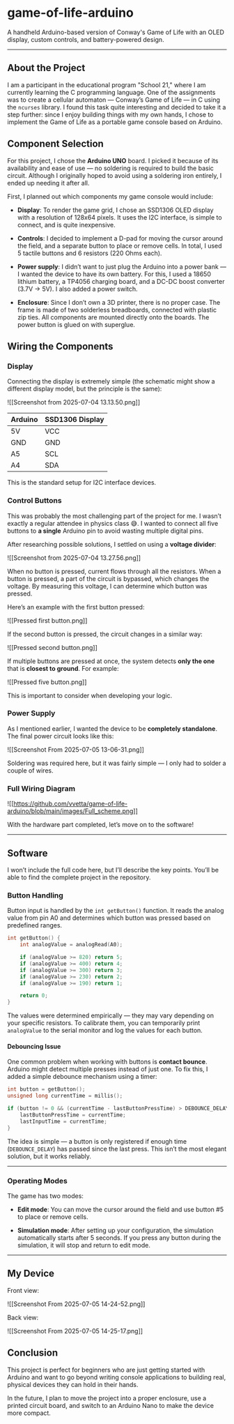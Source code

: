 # game-of-life-arduino
A handheld Arduino-based version of Conway's Game of Life with an OLED display, custom controls, and battery-powered design.

---

## About the Project

I am a participant in the educational program "School 21," where I am currently learning the C programming language. One of the assignments was to create a cellular automaton — Conway’s Game of Life — in C using the `ncurses` library. I found this task quite interesting and decided to take it a step further: since I enjoy building things with my own hands, I chose to implement the Game of Life as a portable game console based on Arduino.

## Component Selection

For this project, I chose the **Arduino UNO** board. I picked it because of its availability and ease of use — no soldering is required to build the basic circuit. Although I originally hoped to avoid using a soldering iron entirely, I ended up needing it after all.

First, I planned out which components my game console would include:

- **Display**: To render the game grid, I chose an SSD1306 OLED display with a resolution of 128x64 pixels. It uses the I2C interface, is simple to connect, and is quite inexpensive.
    
- **Controls**: I decided to implement a D-pad for moving the cursor around the field, and a separate button to place or remove cells. In total, I used 5 tactile buttons and 6 resistors (220 Ohms each).
    
- **Power supply**: I didn’t want to just plug the Arduino into a power bank — I wanted the device to have its own battery. For this, I used a 18650 lithium battery, a TP4056 charging board, and a DC-DC boost converter (3.7V → 5V). I also added a power switch.
    
- **Enclosure**: Since I don’t own a 3D printer, there is no proper case. The frame is made of two solderless breadboards, connected with plastic zip ties. All components are mounted directly onto the boards. The power button is glued on with superglue.
    

## Wiring the Components

### Display

Connecting the display is extremely simple (the schematic might show a different display model, but the principle is the same):

![[Screenshot from 2025-07-04 13.13.50.png]]

|Arduino|SSD1306 Display|
|---|---|
|5V|VCC|
|GND|GND|
|A5|SCL|
|A4|SDA|

This is the standard setup for I2C interface devices.

### Control Buttons

This was probably the most challenging part of the project for me. I wasn’t exactly a regular attendee in physics class 😅. I wanted to connect all five buttons to **a single** Arduino pin to avoid wasting multiple digital pins.

After researching possible solutions, I settled on using a **voltage divider**:

![[Screenshot from 2025-07-04 13.27.56.png]]

When no button is pressed, current flows through all the resistors. When a button is pressed, a part of the circuit is bypassed, which changes the voltage. By measuring this voltage, I can determine which button was pressed.

Here’s an example with the first button pressed:

![[Pressed first button.png]]

If the second button is pressed, the circuit changes in a similar way:

![[Pressed second button.png]]

If multiple buttons are pressed at once, the system detects **only the one** that is **closest to ground**. For example:

![[Pressed five button.png]]

This is important to consider when developing your logic.

### Power Supply

As I mentioned earlier, I wanted the device to be **completely standalone**. The final power circuit looks like this:

![[Screenshot From 2025-07-05 13-06-31.png]]

Soldering was required here, but it was fairly simple — I only had to solder a couple of wires.

### Full Wiring Diagram

![[https://github.com/vvetta/game-of-life-arduino/blob/main/images/Full_scheme.png]]

With the hardware part completed, let’s move on to the software!

---

## Software

I won’t include the full code here, but I’ll describe the key points. You’ll be able to find the complete project in the repository.

### Button Handling

Button input is handled by the `int getButton()` function. It reads the analog value from pin A0 and determines which button was pressed based on predefined ranges.

```c
int getButton() {
	int analogValue = analogRead(A0);

	if (analogValue >= 820) return 5;
	if (analogValue >= 400) return 4;
	if (analogValue >= 300) return 3;
	if (analogValue >= 230) return 2;
	if (analogValue >= 190) return 1;

	return 0;
}
```

The values were determined empirically — they may vary depending on your specific resistors. To calibrate them, you can temporarily print `analogValue` to the serial monitor and log the values for each button.

#### Debouncing Issue

One common problem when working with buttons is **contact bounce**. Arduino might detect multiple presses instead of just one. To fix this, I added a simple debounce mechanism using a timer:

```c
int button = getButton();
unsigned long currentTime = millis();

if (button != 0 && (currentTime - lastButtonPressTime) > DEBOUNCE_DELAY) {
	lastButtonPressTime = currentTime;
	lastInputTime = currentTime;
}
```

The idea is simple — a button is only registered if enough time (`DEBOUNCE_DELAY`) has passed since the last press. This isn’t the most elegant solution, but it works reliably.

---

### Operating Modes

The game has two modes:

- **Edit mode**: You can move the cursor around the field and use button #5 to place or remove cells.
    
- **Simulation mode**: After setting up your configuration, the simulation automatically starts after 5 seconds. If you press any button during the simulation, it will stop and return to edit mode.
    

---

## My Device

Front view:

![[Screenshot From 2025-07-05 14-24-52.png]]

Back view:

![[Screenshot From 2025-07-05 14-25-17.png]]

## Conclusion

This project is perfect for beginners who are just getting started with Arduino and want to go beyond writing console applications to building real, physical devices they can hold in their hands.

In the future, I plan to move the project into a proper enclosure, use a printed circuit board, and switch to an Arduino Nano to make the device more compact.

